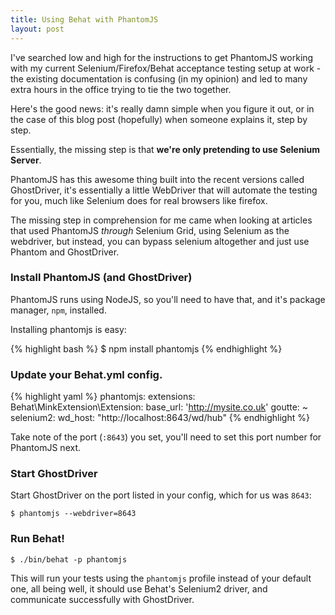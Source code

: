 ```yaml
---
title: Using Behat with PhantomJS
layout: post
---
```


I've searched low and high for the instructions to get PhantomJS working with my current Selenium/Firefox/Behat acceptance testing setup at work - the existing documentation is confusing (in my opinion) and led to many extra hours in the office trying to tie the two together.

Here's the good news: it's really damn simple when you figure it out, or in the case of this blog post (hopefully) when someone explains it, step by step.

Essentially, the missing step is that **we're only pretending to use Selenium Server**.

PhantomJS has this awesome thing built into the recent versions called GhostDriver, it's essentially a little WebDriver that will automate the testing for you, much like Selenium does for real browsers like firefox.

The missing step in comprehension for me came when looking at articles that used PhantomJS _through_ Selenium Grid, using Selenium as the webdriver, but instead, you can bypass selenium altogether and just use Phantom and GhostDriver.

### Install PhantomJS (and GhostDriver)

PhantomJS runs using NodeJS, so you'll need to have that, and it's package manager, `npm`, installed.

Installing phantomjs is easy:

{% highlight bash %}
$ npm install phantomjs
{% endhighlight %}

### Update your Behat.yml config.

{% highlight yaml %}
phantomjs:
  extensions:
    Behat\MinkExtension\Extension:
      base_url: 'http://mysite.co.uk'
      goutte: ~
      selenium2:
        wd_host: "http://localhost:8643/wd/hub"
{% endhighlight %}

Take note of the port (`:8643`) you set, you'll need to set this port number for PhantomJS next.

### Start GhostDriver

Start GhostDriver on the port listed in your config, which for us was `8643`:

```
$ phantomjs --webdriver=8643
```

### Run Behat!

```
$ ./bin/behat -p phantomjs
```

This will run your tests using the `phantomjs` profile instead of your default one, all being well, it should use Behat's Selenium2 driver, and communicate successfully with GhostDriver.

